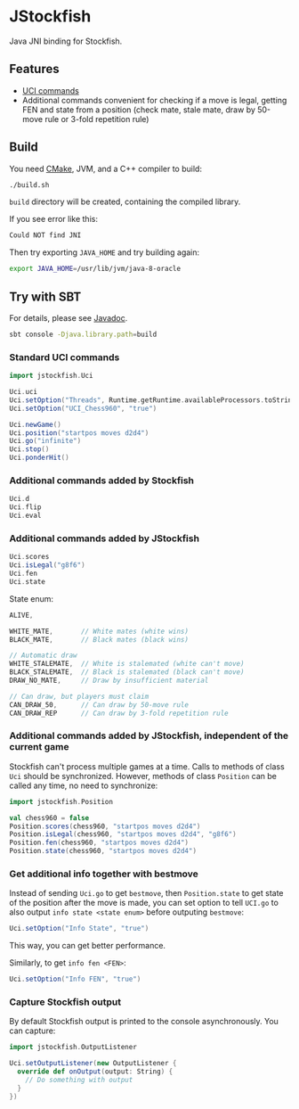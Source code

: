 # JStockfish

Java JNI binding for Stockfish.

## Features

* [UCI commands](https://github.com/ngocdaothanh/JStockfish/blob/jni/engine-interface.txt)
* Additional commands convenient for checking if a move is legal, getting FEN
  and state from a position (check mate, stale mate, draw by 50-move rule or
  3-fold repetition rule)

## Build

You need [CMake](http://www.cmake.org/), JVM, and a C++ compiler to build:

```sh
./build.sh
```

`build` directory will be created, containing the compiled library.

If you see error like this:

```sh
Could NOT find JNI
```

Then try exporting `JAVA_HOME` and try building again:

```sh
export JAVA_HOME=/usr/lib/jvm/java-8-oracle
```

## Try with SBT

For details, please see [Javadoc](http://ngocdaothanh.github.io/JStockfish/).

```sh
sbt console -Djava.library.path=build
```

### Standard UCI commands

```scala
import jstockfish.Uci

Uci.uci
Uci.setOption("Threads", Runtime.getRuntime.availableProcessors.toString)
Uci.setOption("UCI_Chess960", "true")

Uci.newGame()
Uci.position("startpos moves d2d4")
Uci.go("infinite")
Uci.stop()
Uci.ponderHit()
```

### Additional commands added by Stockfish

```scala
Uci.d
Uci.flip
Uci.eval
```

### Additional commands added by JStockfish

```scala
Uci.scores
Uci.isLegal("g8f6")
Uci.fen
Uci.state
```

State enum:

```java
ALIVE,

WHITE_MATE,       // White mates (white wins)
BLACK_MATE,       // Black mates (black wins)

// Automatic draw
WHITE_STALEMATE,  // White is stalemated (white can't move)
BLACK_STALEMATE,  // Black is stalemated (black can't move)
DRAW_NO_MATE,     // Draw by insufficient material

// Can draw, but players must claim
CAN_DRAW_50,      // Can draw by 50-move rule
CAN_DRAW_REP      // Can draw by 3-fold repetition rule
```

### Additional commands added by JStockfish, independent of the current game

Stockfish can't process multiple games at a time. Calls to methods of class
`Uci` should be synchronized. However, methods of class `Position` can be called
any time, no need to synchronize:

```scala
import jstockfish.Position

val chess960 = false
Position.scores(chess960, "startpos moves d2d4")
Position.isLegal(chess960, "startpos moves d2d4", "g8f6")
Position.fen(chess960, "startpos moves d2d4")
Position.state(chess960, "startpos moves d2d4")
```

### Get additional info together with bestmove

Instead of sending `Uci.go` to get `bestmove`, then `Position.state` to get
state of the position after the move is made, you can set option to tell `UCI.go`
to also output `info state <state enum>` before outputing `bestmove`:

```scala
Uci.setOption("Info State", "true")
```

This way, you can get better performance.

Similarly, to get `info fen <FEN>`:

```scala
Uci.setOption("Info FEN", "true")
```

### Capture Stockfish output

By default Stockfish output is printed to the console asynchronously.
You can capture:

```scala
import jstockfish.OutputListener

Uci.setOutputListener(new OutputListener {
  override def onOutput(output: String) {
    // Do something with output
  }
})
```
